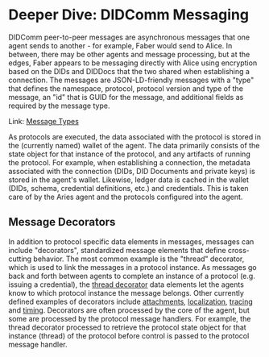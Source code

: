 # Deeper Dive: DIDComm Messaging

DIDComm peer-to-peer messages are asynchronous messages that one agent sends to another - for example, Faber would send to Alice. In between, there may be other agents and message processing, but at the edges, Faber appears to be messaging directly with Alice using encryption based on the DIDs and DIDDocs that the two shared when establishing a connection. The messages are JSON-LD-friendly messages with a "type" that defines the namespace, protocol, protocol version and type of the message, an "id" that is GUID for the message, and additional fields as required by the message type.

Link: [Message Types](https://github.com/hyperledger/aries-rfcs/blob/main/concepts/0020-message-types/README.md)

As protocols are executed, the data associated with the protocol is stored in the (currently named) wallet of the agent. The data primarily consists of the state object for that instance of the protocol, and any artifacts of running the protocol. For example, when establishing a connection, the metadata associated with the connection (DIDs, DID Documents and private keys) is stored in the agent's wallet. Likewise, ledger data is cached in the wallet (DIDs, schema, credential definitions, etc.) and credentials. This is taken care of by the Aries agent and the protocols configured into the agent.

## Message Decorators

In addition to protocol specific data elements in messages, messages can include "decorators", standardized message elements that define cross-cutting behavior. The most common example is the "thread" decorator, which is used to link the messages in a protocol instance. As messages go back and forth between agents to complete an instance of a protocol (e.g. issuing a credential), the [thread decorator](https://github.com/hyperledger/aries-rfcs/tree/main/concepts/0008-message-id-and-threading) data elements let the agents know to which protocol instance the message belongs. Other currently defined examples of decorators include [attachments](https://github.com/hyperledger/aries-rfcs/tree/main/concepts/0017-attachments), [localization](https://github.com/hyperledger/aries-rfcs/blob/main/features/0043-l10n/README.md), [tracing](https://github.com/hyperledger/aries-rfcs/blob/main/features/0034-message-tracing/README.md) and [timing](https://github.com/hyperledger/aries-rfcs/blob/main/features/0032-message-timing/README.md). Decorators are often processed by the core of the agent, but some are processed by the protocol message handlers. For example, the thread decorator processed to retrieve the protocol state object for that instance (thread) of the protocol before control is passed to the protocol message handler.
